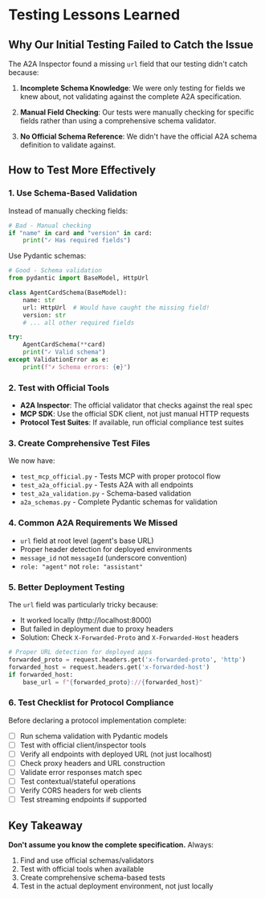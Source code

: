 # Testing Lessons Learned

## Why Our Initial Testing Failed to Catch the Issue

The A2A Inspector found a missing `url` field that our testing didn't catch because:

1. **Incomplete Schema Knowledge**: We were only testing for fields we knew about, not validating against the complete A2A specification.

2. **Manual Field Checking**: Our tests were manually checking for specific fields rather than using a comprehensive schema validator.

3. **No Official Schema Reference**: We didn't have the official A2A schema definition to validate against.

## How to Test More Effectively

### 1. Use Schema-Based Validation

Instead of manually checking fields:
```python
# Bad - Manual checking
if "name" in card and "version" in card:
    print("✓ Has required fields")
```

Use Pydantic schemas:
```python
# Good - Schema validation
from pydantic import BaseModel, HttpUrl

class AgentCardSchema(BaseModel):
    name: str
    url: HttpUrl  # Would have caught the missing field!
    version: str
    # ... all other required fields

try:
    AgentCardSchema(**card)
    print("✓ Valid schema")
except ValidationError as e:
    print(f"✗ Schema errors: {e}")
```

### 2. Test with Official Tools

- **A2A Inspector**: The official validator that checks against the real spec
- **MCP SDK**: Use the official SDK client, not just manual HTTP requests
- **Protocol Test Suites**: If available, run official compliance test suites

### 3. Create Comprehensive Test Files

We now have:
- `test_mcp_official.py` - Tests MCP with proper protocol flow
- `test_a2a_official.py` - Tests A2A with all endpoints
- `test_a2a_validation.py` - Schema-based validation
- `a2a_schemas.py` - Complete Pydantic schemas for validation

### 4. Common A2A Requirements We Missed

- `url` field at root level (agent's base URL)
- Proper header detection for deployed environments
- `message_id` not `messageId` (underscore convention)
- `role: "agent"` not `role: "assistant"`

### 5. Better Deployment Testing

The `url` field was particularly tricky because:
- It worked locally (http://localhost:8000)
- But failed in deployment due to proxy headers
- Solution: Check `X-Forwarded-Proto` and `X-Forwarded-Host` headers

```python
# Proper URL detection for deployed apps
forwarded_proto = request.headers.get('x-forwarded-proto', 'http')
forwarded_host = request.headers.get('x-forwarded-host')
if forwarded_host:
    base_url = f"{forwarded_proto}://{forwarded_host}"
```

### 6. Test Checklist for Protocol Compliance

Before declaring a protocol implementation complete:

- [ ] Run schema validation with Pydantic models
- [ ] Test with official client/inspector tools
- [ ] Verify all endpoints with deployed URL (not just localhost)
- [ ] Check proxy headers and URL construction
- [ ] Validate error responses match spec
- [ ] Test contextual/stateful operations
- [ ] Verify CORS headers for web clients
- [ ] Test streaming endpoints if supported

## Key Takeaway

**Don't assume you know the complete specification.** Always:
1. Find and use official schemas/validators
2. Test with official tools when available
3. Create comprehensive schema-based tests
4. Test in the actual deployment environment, not just locally